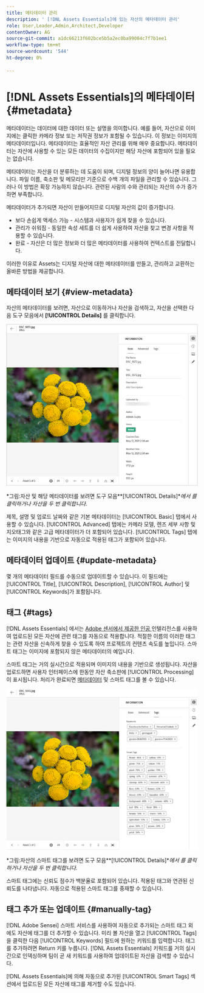 ```yaml
---
title: 메타데이터 관리
description: ' [!DNL Assets Essentials]에 있는 자산의 메타데이터 관리'
role: User,Leader,Admin,Architect,Developer
contentOwner: AG
source-git-commit: a1dc66213f602bce5b5a2ec0ba99084c7f7b1ee1
workflow-type: tm+mt
source-wordcount: '544'
ht-degree: 0%

---
```



# [!DNL Assets Essentials]의 메타데이터 {#metadata}

메타데이터는 데이터에 대한 데이터 또는 설명을 의미합니다. 예를 들어, 자산으로 이미지에는 클릭한 카메라 정보 또는 저작권 정보가 포함될 수 있습니다. 이 정보는 이미지의 메타데이터입니다. 메타데이터는 효율적인 자산 관리를 위해 매우 중요합니다. 메타데이터는 자산에 사용할 수 있는 모든 데이터의 수집이지만 해당 자산에 포함되어 있을 필요는 없습니다.

메타데이터는 자산을 더 분류하는 데 도움이 되며, 디지털 정보의 양이 늘어나면 유용합니다. 파일 이름, 축소판 및 메모리만 기준으로 수백 개의 파일을 관리할 수 있습니다. 그러나 이 방법은 확장 가능하지 않습니다. 관련된 사람의 수와 관리되는 자산의 수가 증가하면 부족합니다.

메타데이터가 추가되면 자산이 만들어지므로 디지털 자산의 값이 증가합니다.

* 보다 손쉽게 액세스 가능 - 시스템과 사용자가 쉽게 찾을 수 있습니다.
* 관리가 쉬워짐 - 동일한 속성 세트를 더 쉽게 사용하여 자산을 찾고 변경 사항을 적용할 수 있습니다.
* 완료 - 자산은 더 많은 정보와 더 많은 메타데이터를 사용하여 컨텍스트를 전달합니다.

이러한 이유로 Assets는 디지털 자산에 대한 메타데이터를 만들고, 관리하고 교환하는 올바른 방법을 제공합니다.

## 메타데이터 보기 {#view-metadata}

자산의 메타데이터를 보려면, 자산으로 이동하거나 자산을 검색하고, 자산을 선택한 다음 도구 모음에서 **[!UICONTROL Details]** 를 클릭합니다.

![자산의 메타데이터 보기](assets/metadata-view1.png)

*그림:자산 및 해당 메타데이터를 보려면 도구 모음&#x200B;**[!UICONTROL Details]**에서 를 클릭하거나 자산을 두 번 클릭합니다.*

제목, 설명 및 업로드 날짜와 같은 기본 메타데이터는 [!UICONTROL Basic] 탭에서 사용할 수 있습니다. [!UICONTROL Advanced] 탭에는 카메라 모델, 렌즈 세부 사항 및 지오태그와 같은 고급 메타데이터가 더 포함되어 있습니다. [!UICONTROL Tags] 탭에는 이미지의 내용을 기반으로 자동으로 적용된 태그가 포함되어 있습니다.

## 메타데이터 업데이트 {#update-metadata}

몇 개의 메타데이터 필드를 수동으로 업데이트할 수 있습니다. 이 필드에는 [!UICONTROL Title], [!UICONTROL Description], [!UICONTROL Author] 및 [!UICONTROL Keywords]가 포함됩니다.

## 태그 {#tags}

[!DNL Assets Essentials] 에서는  [Adobe 센서에서 제공한 인공 ](https://www.adobe.com/kr/sensei.html) 인텔리전스를 사용하여 업로드된 모든 자산에 관련 태그를 자동으로 적용합니다. 적절한 이름의 이러한 태그는 관련 자산을 신속하게 찾을 수 있도록 하여 프로젝트의 컨텐츠 속도를 높입니다. 스마트 태그는 이미지에 포함되지 않은 메타데이터의 예입니다.

스마트 태그는 거의 실시간으로 적용되며 이미지의 내용을 기반으로 생성됩니다. 자산을 업로드하면 사용자 인터페이스에 한동안 자산 축소판에 [!UICONTROL Processing]이 표시됩니다. 처리가 완료되면 [메타데이터](#view-metadata) 및 스마트 태그를 볼 수 있습니다.

![자산의 스마트 태그 보기](assets/metadata-view-tags.png)

*그림:자산의 스마트 태그를 보려면 도구 모음&#x200B;**[!UICONTROL Details]**에서 를 클릭하거나 자산을 두 번 클릭합니다.*

스마트 태그에는 신뢰도 점수가 백분율로 포함되어 있습니다. 적용된 태그와 연관된 신뢰도를 나타냅니다. 자동으로 적용된 스마트 태그를 중재할 수 있습니다.

## 태그 추가 또는 업데이트 {#manually-tag}

[!DNL Adobe Sensei] 스마트 서비스를 사용하여 자동으로 추가되는 스마트 태그 외에도 자산에 태그를 더 추가할 수 있습니다. 미리 볼 자산을 열고 [!UICONTROL Tags] 을 클릭한 다음 [!UICONTROL Keywords] 필드에 원하는 키워드를 입력합니다. 태그를 추가하려면 Return 키를 누릅니다. [!DNL Assets Essentials] 키워드를 거의 실시간으로 인덱싱하며 팀이 곧 새 키워드를 사용하여 업데이트된 자산을 검색할 수 있습니다.

[!DNL Assets Essentials]에 의해 자동으로 추가된 [!UICONTROL Smart Tags] 섹션에서 업로드된 모든 자산에 태그를 제거할 수도 있습니다.

<!-- TBD: Queries for PM and engg.

Can we edit the existing metadata in any form?

How to moderate smart tags?

Allow or deny list for smart tags?

What about Tags displayed just above Smart Tags in the UI?

Is there a detailed metadata tab. Where do the other details of an asset go?

How can one search based strictly on the metadata. Similar to AEM Assets GQL queries.
-->

<!-- TBD: Link to related articles if any.

>[!MORELIKETHIS]
>
>* [Search assets](search.md).
-->
